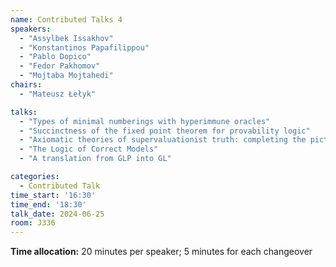 ```yaml
---
name: Contributed Talks 4
speakers: 
  - "Assylbek Issakhov"
  - "Konstantinos Papafilippou"
  - "Pablo Dopico"
  - "Fedor Pakhomov"
  - "Mojtaba Mojtahedi"
chairs:
  - "Mateusz Łełyk"

talks: 
  - "Types of minimal numberings with hyperimmune oracles"
  - "Succinctness of the fixed point theorem for provability logic"
  - "Axiomatic theories of supervaluationist truth: completing the picture"
  - "The Logic of Correct Models"
  - "A translation from GLP into GL"

categories:
  - Contributed Talk
time_start: '16:30'
time_end: '18:30'
talk_date: 2024-06-25
room: J336
---
```

**Time allocation:** 20 minutes per speaker; 5 minutes for each changeover
